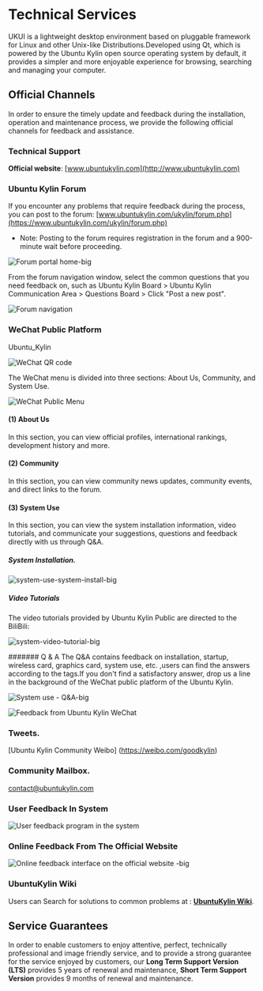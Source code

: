 # Technical Services

UKUI is a lightweight desktop environment based on pluggable framework for Linux and other Unix-like Distributions.Developed using Qt, which is powered by the Ubuntu Kylin open source operating system by default, it provides a simpler and more enjoyable experience for browsing, searching and managing your computer.

## Official Channels

In order to ensure the timely update and feedback during the installation, operation and maintenance process, we provide the following official channels for feedback and assistance.

### Technical Support

**Official website**: [www.ubuntukylin.com](http://www.ubuntukylin.com)

### Ubuntu Kylin Forum

If you encounter any problems that require feedback during the process, you can post to the forum: [www.ubuntukylin.com/ukylin/forum.php](https://www.ubuntukylin.com/ukylin/forum.php)
* Note: Posting to the forum requires registration in the forum and a 900-minute wait before proceeding.

![Forum portal home-big](image/1.png)

From the forum navigation window, select the common questions that you need feedback on, such as Ubuntu Kylin Board > Ubuntu Kylin Communication Area > Questions Board > Click "Post a new post".

![Forum navigation](image/2.png)

### WeChat Public Platform
Ubuntu_Kylin

![WeChat QR code](image/WeChat-Ubuntu_Kylin.png)

The WeChat menu is divided into three sections: About Us, Community, and System Use.

![WeChat Public Menu](image/3.png)

#### (1) About Us
In this section, you can view official profiles, international rankings, development history and more.
#### (2) Community
In this section, you can view community news updates, community events, and direct links to the forum.
#### (3) System Use
In this section, you can view the system installation information, video tutorials, and communicate your suggestions, questions and feedback directly with us through Q&A.

##### System Installation.

![system-use-system-install-big](image/4.png)

##### Video Tutorials

The video tutorials provided by Ubuntu Kylin Public are directed to the BiliBili:

![system-video-tutorial-big](image/5.png)

####### Q & A
The Q&A contains feedback on installation, startup, wireless card, graphics card, system use, etc. ,users can find the answers according to the tags.If you don't find a satisfactory answer, drop us a line in the background of the WeChat public platform of the Ubuntu Kylin.

![System use - Q&A-big](image/6.png)

![Feedback from Ubuntu Kylin WeChat](image/7.png)

### Tweets.
[Ubuntu Kylin Community Weibo] (https://weibo.com/goodkylin)

### Community Mailbox.
contact@ubuntukylin.com

### User Feedback  In  System

![User feedback program in the system](image/8.png)

### Online Feedback From The Official Website


![Online feedback interface on the official website -big](image/9.png)

### UbuntuKylin Wiki

Users can Search for solutions to common problems at : [**UbuntuKylin Wiki**](https://ubuntukylin.github.io/).

## Service Guarantees

In order to enable customers to enjoy attentive, perfect, technically professional and image friendly service, and to provide a strong guarantee for the service enjoyed by customers, our **Long Term Support Version (LTS)** provides 5 years of renewal and maintenance, **Short Term Support Version** provides 9 months of renewal and maintenance.


